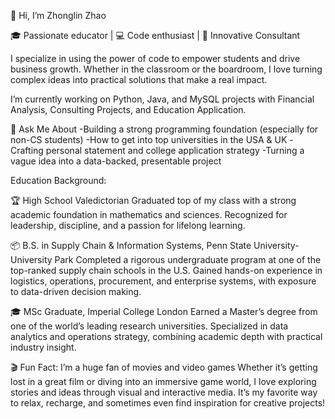 👋 Hi, I’m Zhonglin Zhao

🎓 Passionate educator | 💻 Code enthusiast | 🧠 Innovative Consultant

I specialize in using the power of code to empower students and drive business growth. Whether in the classroom or the boardroom, I love turning complex ideas into practical solutions that make a real impact.

I’m currently working on Python, Java, and MySQL projects with Financial Analysis, Consulting Projects, and Education Application.

💬 Ask Me About
-Building a strong programming foundation (especially for non-CS students)
-How to get into top universities in the USA & UK
-Crafting personal statement and college application strategy
-Turning a vague idea into a data-backed, presentable project
 
Education Background:

🏆 High School Valedictorian
Graduated top of my class with a strong academic foundation in mathematics and sciences. Recognized for leadership, discipline, and a passion for lifelong learning.

📦 B.S. in Supply Chain & Information Systems, Penn State University-University Park
Completed a rigorous undergraduate program at one of the top-ranked supply chain schools in the U.S. Gained hands-on experience in logistics, operations, procurement, and enterprise systems, with exposure to data-driven decision making.

🎓 MSc Graduate, Imperial College London
Earned a Master’s degree from one of the world’s leading research universities. Specialized in data analytics and operations strategy, combining academic depth with practical industry insight.

🎬 Fun Fact: I’m a huge fan of movies and video games
Whether it’s getting lost in a great film or diving into an immersive game world, I love exploring stories and ideas through visual and interactive media. It’s my favorite way to relax, recharge, and sometimes even find inspiration for creative projects!


<!--
**pegasus17717/pegasus17717** is a ✨ _special_ ✨ repository because its `README.md` (this file) appears on your GitHub profile.

Here are some ideas to get you started:

- 🔭 
- 🌱 I’m currently learning ...
- 👯 I’m looking to collaborate on ...
- 🤔 I’m looking for help with ...
- 💬 Ask me about ...
- 📫 How to reach me: ...
- 😄 Pronouns: ...
- ⚡ Fun fact: ...
-->
